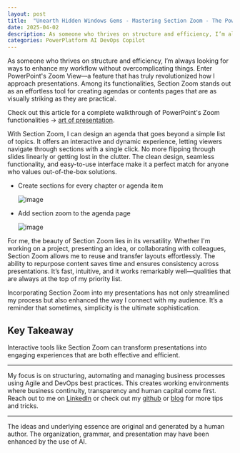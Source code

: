 ```yaml
---
layout: post
title:  "Unearth Hidden Windows Gems - Mastering Section Zoom - The PowerPoint Secret to Stunning Agendas"
date: 2025-04-02
description: As someone who thrives on structure and efficiency, I’m always looking for ways to enhance my workflow without overcomplicating things. Enter PowerPoint's Zoom View—a feature that has truly revolutionized how I approach presentations. Among its functionalities, Section Zoom stands out as an effortless tool for creating agendas or contents pages that are as visually striking as they are practical.
categories: PowerPlatform AI DevOps Copilot
---
```


As someone who thrives on structure and efficiency, I’m always looking for ways to enhance my workflow without overcomplicating things. Enter PowerPoint's Zoom View—a feature that has truly revolutionized how I approach presentations. Among its functionalities, Section Zoom stands out as an effortless tool for creating agendas or contents pages that are as visually striking as they are practical.

Check out this article for a complete walkthrough of PowerPoint's Zoom functionalities -> [art of presentation](https://artofpresentations.com/zoom-feature-in-powerpoint/).

With Section Zoom, I can design an agenda that goes beyond a simple list of topics. It offers an interactive and dynamic experience, letting viewers navigate through sections with a single click. No more flipping through slides linearly or getting lost in the clutter. The clean design, seamless functionality, and easy-to-use interface make it a perfect match for anyone who values out-of-the-box solutions.

- Create sections for every chapter or agenda item
  
  ![image](https://github.com/user-attachments/assets/06b61d49-9229-43de-b45a-e295ff148606)

- Add section zoom to the agenda page
  
  ![image](https://github.com/user-attachments/assets/0b3b4759-ecc1-4510-ac1b-3341bbd97b15)


For me, the beauty of Section Zoom lies in its versatility. Whether I'm working on a project, presenting an idea, or collaborating with colleagues, Section Zoom allows me to reuse and transfer layouts effortlessly. The ability to repurpose content saves time and ensures consistency across presentations. It’s fast, intuitive, and it works remarkably well—qualities that are always at the top of my priority list.

Incorporating Section Zoom into my presentations has not only streamlined my process but also enhanced the way I connect with my audience. It’s a reminder that sometimes, simplicity is the ultimate sophistication.

## Key Takeaway 
Interactive tools like Section Zoom can transform presentations into engaging experiences that are both effective and efficient.

----
My focus is on structuring, automating and managing business processes using Agile and DevOps best practices. This creates working environments where business continuity, transparency and human capital come first. Reach out to me on [LinkedIn](https://www.linkedin.com/in/dennisvanaelst) or check out my [github](https://github.com/dva81) or [blog](https://www.dennisvanaelst.net/) for more tips and tricks.

----
The ideas and underlying essence are original and generated by a human author. The organization, grammar, and presentation may have been enhanced by the use of AI.
